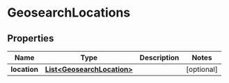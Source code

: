 
# GeosearchLocations

## Properties
Name | Type | Description | Notes
------------ | ------------- | ------------- | -------------
**location** | [**List&lt;GeosearchLocation&gt;**](GeosearchLocation.md) |  |  [optional]



